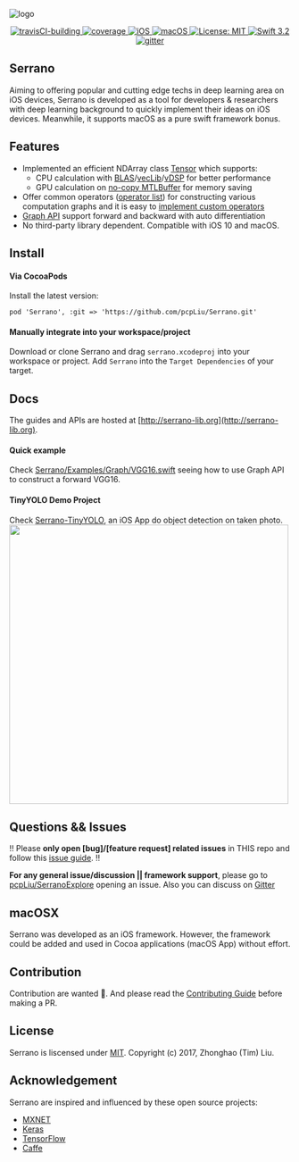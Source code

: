 ![logo](https://github.com/pcpLiu/Serrano/blob/master/logo.png)

<p align="center">
	<a href="https://travis-ci.org/pcpLiu/Serrano/">
        <img src="https://travis-ci.org/pcpLiu/Serrano.svg?branch=master" alt="travisCI-building">
  </a>
  <a href="https://codecov.io/gh/pcpLiu/Serrano">
        <img src="https://codecov.io/gh/pcpLiu/Serrano/branch/master/graph/badge.svg" alt="coverage">
  </a>
  <a href="https://github.com/pcpLiu/serrano">
        <img src="https://img.shields.io/badge/iOS-10.0%2B-blue.svg" alt="iOS">
  </a>
  <a href="https://github.com/pcpLiu/serrano">
        <img src="https://img.shields.io/badge/macOS-10.11%2B-lightgrey.svg" alt="macOS">
  </a>
  <a href="https://opensource.org/licenses/MIT">
        <img src="https://img.shields.io/badge/License-MIT-green.svg" alt="License: MIT">
  </a>
  <a href="https://swift.org">
        <img src="https://img.shields.io/badge/swift-3.2-09bf61.svg" alt="Swift 3.2">
  </a>
  <a href="https://gitter.im/serranoiOS">
        <img src="https://badges.gitter.im/pcpLiu/serranoiOS.svg" alt="gitter">
  </a>
</p>

## Serrano 
Aiming to offering popular and cutting edge techs in deep learning area on iOS devices, Serrano is developed as a tool for developers & researchers with deep learning background to quickly implement their ideas on iOS devices. Meanwhile, it supports macOS as a pure swift framework bonus. 

## Features
- Implemented an efficient NDArray class [Tensor](http://serrano-lib.org/docs/latest/api/Classes/Tensor.html) which supports:
  - CPU calculation with [BLAS](https://developer.apple.com/documentation/accelerate/blas)/[vecLib](https://developer.apple.com/documentation/accelerate/veclib)/[vDSP](https://developer.apple.com/documentation/accelerate/vdsp) for better performance 
  - GPU calculation on [no-copy MTLBuffer](https://developer.apple.com/documentation/metal/mtldevice/1433382-makebuffer) for memory saving
- Offer common operators ([operator list](http://serrano-lib.org/)) for constructing various computation graphs and it is easy to [implement custom operators](http://serrano-lib.org/docs/latest/guides/Extension/Write%20your%20own%20operator/)
- [Graph API](http://serrano-lib.org/docs/latest/api/Classes/ComputationGraph.html) support forward and backward with auto differentiation 
- No third-party library dependent. Compatible with iOS 10 and macOS.

## Install

#### Via CocoaPods
Install the latest version:
```
pod 'Serrano', :git => 'https://github.com/pcpLiu/Serrano.git'
```


#### Manually integrate into your workspace/project

Download or clone Serrano and drag `serrano.xcodeproj` into your workspace or project.
Add `Serrano` into the `Target Dependencies` of your target.


## Docs
The guides and APIs are hosted at [http://serrano-lib.org](http://serrano-lib.org).

#### Quick example

Check [Serrano/Examples/Graph/VGG16.swift](https://github.com/pcpLiu/Serrano/blob/master/Examples/Graph/VGG16.swift) seeing how to use Graph API to construct a forward VGG16.

#### TinyYOLO Demo Project
Check [Serrano-TinyYOLO](https://github.com/pcpLiu/Serrano-TinyYOLO), an iOS App do object detection on taken photo.
<img src="https://github.com/pcpLiu/Serrano-TinyYOLO/blob/master/demo_result.jpg" width="500" />


## Questions && Issues
 :bangbang: Please __only open [bug]/[feature request] related issues__ in THIS repo and follow this [issue guide](). :bangbang: 

__For any general issue/discussion || framework support__, please go to [pcpLiu/SerranoExplore](https://github.com/pcpLiu/SerranoExplore) opening an issue. Also you can discuss on [Gitter](https://gitter.im/SerranoFramework/Lobby)


## macOSX
Serrano was developed as an iOS framework. However, the framework could be added and used in Cocoa applications (macOS App) without effort. 

## Contribution
Contribution are wanted :loudspeaker:. And please read the [Contributing Guide](http://serrano-lib.org/docs/latest/guides/Contribution/Contribution/) before making a PR.

## License
Serrano is liscensed under [MIT](https://github.com/pcpLiu/serrano/blob/master/LICENSE). Copyright (c) 2017, Zhonghao (Tim) Liu.


## Acknowledgement
Serrano are inspired and influenced by these open source projects:

- [MXNET](https://github.com/apache/incubator-mxnet)
- [Keras](https://github.com/fchollet/keras)
- [TensorFlow](https://www.tensorflow.org/)
- [Caffe](https://github.com/BVLC/caffe)
